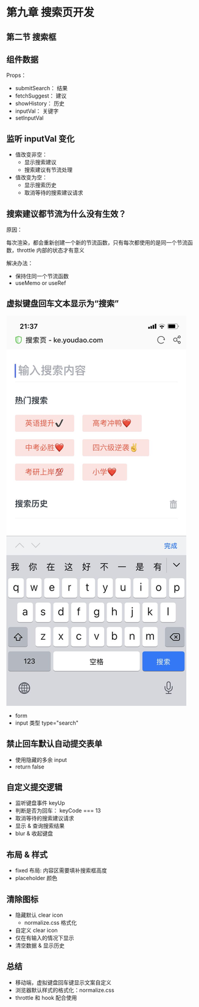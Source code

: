 # 第九章 搜索页开发

## 第二节 搜索框

## 组件数据

Props：

- submitSearch： 结果
- fetchSuggest： 建议
- showHistory： 历史
- inputVal： 关键字
- setInputVal

## 监听 inputVal 变化

- 值改变非空：
  - 显示搜索建议
  - 搜索建议有节流处理
- 值改变为空：
  - 显示搜索历史
  - 取消等待的搜索建议请求

## 搜索建议都节流为什么没有生效？

原因：

每次渲染，都会重新创建一个新的节流函数，只有每次都使用的是同一个节流函数，throttle 内部的状态才有意义

解决办法：

- 保持住同一个节流函数
- useMemo or useRef

## 虚拟键盘回车文本显示为“搜索”

![](./img/search.jpeg)
- form
- input 类型 type="search"

## 禁止回车默认自动提交表单

- 使用隐藏的多余 input
- return false

## 自定义提交逻辑

- 监听键盘事件 keyUp
- 判断是否为回车： keyCode === 13
- 取消等待的搜索建议请求
- 显示 & 查询搜索结果
- blur & 收起键盘

## 布局 & 样式

- fixed 布局: 内容区需要填补搜索框高度
- placeholder 颜色

## 清除图标

- 隐藏默认 clear icon
  - normalize.css 格式化
- 自定义 clear icon
- 仅在有输入的情况下显示
- 清空数据 & 显示历史

## 总结

- 移动端，虚拟键盘回车键显示文案自定义
- 浏览器默认样式的格式化：normalize.css
- throttle 和 hook 配合使用
